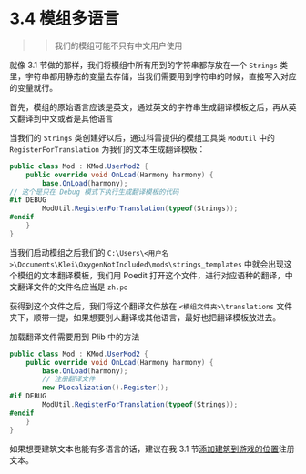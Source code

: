 # 3.4 模组多语言

>> 我们的模组可能不只有中文用户使用

就像 3.1 节做的那样，我们将模组中所有用到的字符串都存放在一个 `Strings` 类里，字符串都用静态的变量去存储，当我们需要用到字符串的时候，直接写入对应的变量就行。

首先，模组的原始语言应该是英文，通过英文的字符串生成翻译模板之后，再从英文翻译到中文或者是其他语言

当我们的 `Strings` 类创建好以后，通过科雷提供的模组工具类 `ModUtil` 中的 `RegisterForTranslation` 为我们的文本生成翻译模板：

```cs
public class Mod : KMod.UserMod2 {
    public override void OnLoad(Harmony harmony) {
        base.OnLoad(harmony);
// 这个是只在 Debug 模式下执行生成翻译模板的代码
#if DEBUG
        ModUtil.RegisterForTranslation(typeof(Strings));
#endif
    }
}
```

当我们启动模组之后我们的 `C:\Users\<用户名>\Documents\Klei\OxygenNotIncluded\mods\strings_templates` 中就会出现这个模组的文本翻译模板，我们用 Poedit 打开这个文件，进行对应语种的翻译，中文翻译文件的文件名应当是 `zh.po`

获得到这个文件之后，我们将这个翻译文件放在 `<模组文件夹>\translations` 文件夹下，顺带一提，如果想要别人翻译成其他语言，最好也把翻译模板放进去。

加载翻译文件需要用到 Plib 中的方法

```cs
public class Mod : KMod.UserMod2 {
    public override void OnLoad(Harmony harmony) {
        base.OnLoad(harmony);
        // 注册翻译文件
        new PLocalization().Register();
#if DEBUG
        ModUtil.RegisterForTranslation(typeof(Strings));
#endif
    }
}
```

如果想要建筑文本也能有多语言的话，建议在我 3.1 节[添加建筑到游戏的位置](/3/3_1_new_building.md#_3-1-2-将建筑添加到建筑栏)注册文本。